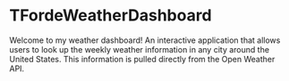 # TFordeWeatherDashboard

Welcome to my weather dashboard! An interactive application that allows users to look up the weekly weather information in any city around the United States. This information is pulled directly from the Open Weather API.